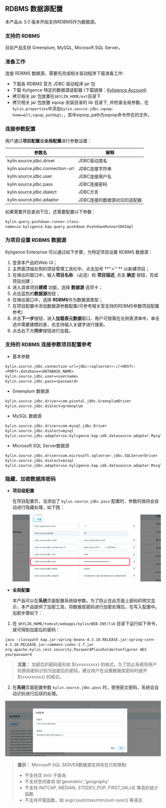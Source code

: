 ## RDBMS 数据源配置

本产品从 3.0 版本开始支持RDBMS作为数据源。

### 支持的 RDBMS

目前产品支持 Greenplum, MySQL, Microsoft SQL Server。

### 准备工作

连接 RDBMS 数据源，需要先完成相关驱动程序下载准备工作:

- 下载各 RDBMS 官方 JDBC 驱动程序 jar 包
- 下载 Kyligence 特定的数据源适配器 (下载链接：[Kyligence Account](http://download.kyligence.io/#/addons))
- 拷贝相关 jar 包放置在`$KYLIN_HOME/ext`目录下
- 拷贝相关 jar 包放置 sqoop 安装目录的 lib 目录下, 并检查全局参数。在`kylin.properties`中添加`kylin.source.jdbc.sqoop-home=&lt;sqoop_path&gt;`，其中sqoop_path为sqoop命令所在的文件。


### 连接参数配置

用户通过**项目配置**或**全局配置**进行参数设置：

| 参数名                           | 解释                                      |
| -------------------------------- | ----------------------------------------- |
| kylin.source.jdbc.driver         | JDBC驱动类名                              |
| kylin.source.jdbc.connection-url | JDBC连接字符串                            |
| kylin.source.jdbc.user           | JDBC连接用户名                            |
| kylin.source.jdbc.pass           | JDBC连接密码                              |
| kylin.source.jdbc.dialect        | JDBC方言                                  |
| kylin.source.jdbc.adaptor        | JDBC连接的数据源对应的适配器              |

如果需要开启查询下压，还需要配置以下参数：

```properties
kylin.query.pushdown.runner-class-name=io.kyligence.kap.query.pushdown.PushdownRunnerSDKImpl
```

### 为项目设置 RDBMS 数据源

Kyligence Enterprise 可以通过如下步骤，为特定项目设置 RDBMS 数据源：

1. 登录本产品的Web UI；
2. 主界面顶端左侧的项目管理工具栏中，点击加号 **“＋” ** 以新建项目；
3. 在弹出的窗口中，输入**项目名称** （必选）和 **项目描述**, 点击 **确定** 按钮，完成项目创建；
4. 进入具体项目**建模** 功能，选择 **数据源** 选项卡；
5. 点击蓝色的**数据源**按钮；
6. 在弹出窗口中，选择 **RDBMS**作为数据源类型；
7. 在项目配置中添加数据源参数配置(可参考相关受支持的RDBMS参数项目配置参考)
8. 点击**下一步**按钮，进入**加载表元数据**窗口，用户可按需在左侧表清单中，单击选中需要建模的表，也支持输入关键字进行搜索。
9. 点击右下方**同步**按钮进行加载。

### 支持的 RDBMS 连接参数项目配置参考

- 基本参数

```properties
kylin.source.jdbc.connection-url=jdbc:<sqlserver>://<HOST>:<PORT>;database=<DATABASE_NAME>
kylin.source.jdbc.user=<username>
kylin.source.jdbc.pass=<password>
```

- Greenplum 数据源

```properties
kylin.source.jdbc.driver=com.pivotal.jdbc.GreenplumDriver
kylin.source.jdbc.dialect=greenplum
```

- MySQL 数据源

```properties
kylin.source.jdbc.driver=com.mysql.jdbc.Driver
kylin.source.jdbc.dialect=mysql
kylin.source.jdbc.adaptor=io.kyligence.kap.sdk.datasource.adaptor.MysqlAdaptor
```

- Microsoft SQL Server数据源

```properties
kylin.source.jdbc.driver=com.microsoft.sqlserver.jdbc.SQLServerDriver
kylin.source.jdbc.dialect=mssql
kylin.source.jdbc.adaptor=io.kyligence.kap.sdk.datasource.adaptor.Mssql08Adaptor
```



### 隐藏、加密数据库密码

* **项目级配置**

  在项目配置页，当添加了 `kylin.source.jdbc.pass` 配置时，参数的值将会自动进行隐藏处理，如下图：

  ![sd](images/rdbms_project_pass.png)

* **全局配置**

  本产品可以在**系统**页面配置系统级参数。为了防止在此页面上密码的明文显示，本产品提供了加密工具，将数据库密码进行加密处理后，在写入配置中。加密步骤如下：
1. 在 `$KYLIN_HOME/tomcat/webapps/kylin/WEB-INF/lib` 目录下运行如下命令，就可得到加密后的密码：

  ```shell
  java -classpath kap.jar:spring-beans-4.3.10.RELEASE.jar:spring-core-4.3.10.RELEASE.jar:commons-codec-1.7.jar org.apache.kylin.rest.security.PasswordPlaceholderConfigurer AES yourpassword
  ```

> **注意：** 加密后的密码是形如 ${xxxxxxxxx} 的格式。为了防止系统将用户的原始密码识别为加密后的密码，建议用户在设置数据库密码时避开 ${xxxxxxxxx} 的格式。

2. 在**系统**页面配置参数 `kylin.source.jdbc.pass` 时，使用密文密码，系统会自动识别进行后续的处理。

![](images/rdbms_system_pass.png)

> **提示：** Microsoft SQL SERVER数据源支持存在已知限制:
>
> - 不支持含 limit 子查询
> - 不支持空间查询 如'geometric','geography'
> - 不支持 INITCAP, MEDIAN, STDDEV_POP, FIRST_VALUE 等高阶统计函数
> - 不支持开窗函数，如 avg/count/max/min/sum over() 等语法
